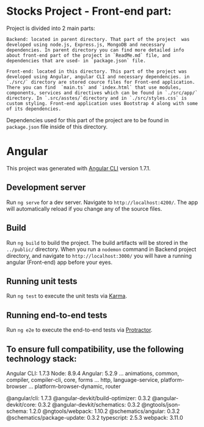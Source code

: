 # Stocks Project - Front-end part:
Project is divided into 2 main parts:

    Backend: located in parent directory. That part of the project  was developed using node.js, Express.js, MongoDB and necessary dependencies. In parent directory you can find more detailed info about front-end part of the project in `ReadMe.md` file, and dependencies that are used- in `package.json` file.
        
    Front-end: located in this directory. This part of the project was developed using Angular, angular CLI and necessary dependencies. in `./src/` directory are stored cource files for Front-end application. There you can find  `main.ts` and `index.html` that use modules, components, services and directives which can be found in `./src/app/` directory. In `.src/asstes/`directory and in `./src/styles.css` is custom styling. Front-end application uses Bootstrap 4 along with some of its dependencies.

Dependencies used for this part of the project are to be found in `package.json` file inside of this directory.

# Angular

This project was generated with [Angular CLI](https://github.com/angular/angular-cli) version 1.7.1.

## Development server

Run `ng serve` for a dev server. Navigate to `http://localhost:4200/`. The app will automatically reload if you change any of the source files.

## Build

Run `ng build` to build the project. The build artifacts will be stored in the `../public/` directory. When you run a `nodemon` command in Backend project directory, and navigate to `http://localhost:3000/` you will have a running angular (Front-end) app before your eyes.

## Running unit tests

Run `ng test` to execute the unit tests via [Karma](https://karma-runner.github.io).

## Running end-to-end tests

Run `ng e2e` to execute the end-to-end tests via [Protractor](http://www.protractortest.org/).


## To ensure full compatibility, use the following technology stack:

Angular CLI: 1.7.3
Node: 8.9.4
Angular: 5.2.9
... animations, common, compiler, compiler-cli, core, forms
... http, language-service, platform-browser
... platform-browser-dynamic, router

@angular/cli: 1.7.3
@angular-devkit/build-optimizer: 0.3.2
@angular-devkit/core: 0.3.2
@angular-devkit/schematics: 0.3.2
@ngtools/json-schema: 1.2.0
@ngtools/webpack: 1.10.2
@schematics/angular: 0.3.2
@schematics/package-update: 0.3.2
typescript: 2.5.3
webpack: 3.11.0
